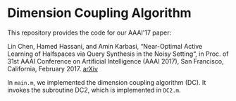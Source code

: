 # Dimension Coupling Algorithm
This repository provides the code for our AAAI'17 paper:

Lin Chen, Hamed Hassani, and Amin Karbasi, “Near-Optimal Active Learning of Halfspaces via Query Synthesis in the Noisy Setting“, in Proc. of 31st AAAI Conference on Artificial Intelligence (AAAI 2017), San Francisco, California, February 2017. [arXiv](https://arxiv.org/abs/1603.03515)

In `main.m`, we implemented the dimension coupling algorithm (DC). It invokes the subroutine DC2, which is implemented in `DC2.m`.